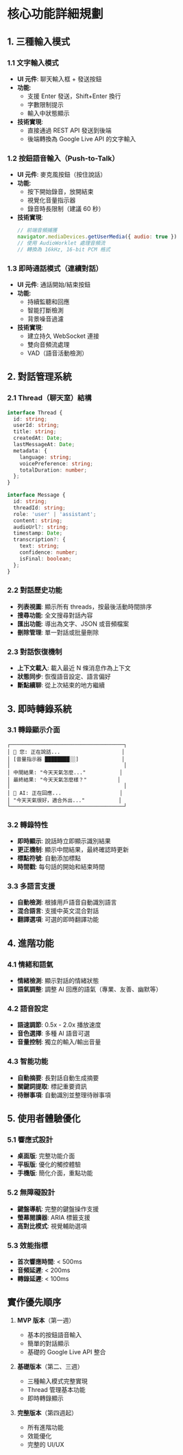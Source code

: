 # 核心功能詳細規劃

## 1. 三種輸入模式

### 1.1 文字輸入模式
- **UI 元件**: 聊天輸入框 + 發送按鈕
- **功能**:
  - 支援 Enter 發送，Shift+Enter 換行
  - 字數限制提示
  - 輸入中狀態顯示
- **技術實現**: 
  - 直接通過 REST API 發送到後端
  - 後端轉換為 Google Live API 的文字輸入

### 1.2 按鈕語音輸入（Push-to-Talk）
- **UI 元件**: 麥克風按鈕（按住說話）
- **功能**:
  - 按下開始錄音，放開結束
  - 視覺化音量指示器
  - 錄音時長限制（建議 60 秒）
- **技術實現**:
  ```javascript
  // 前端音頻捕獲
  navigator.mediaDevices.getUserMedia({ audio: true })
  // 使用 AudioWorklet 處理音頻流
  // 轉換為 16kHz, 16-bit PCM 格式
  ```

### 1.3 即時通話模式（連續對話）
- **UI 元件**: 通話開始/結束按鈕
- **功能**:
  - 持續監聽和回應
  - 智能打斷檢測
  - 背景噪音過濾
- **技術實現**:
  - 建立持久 WebSocket 連接
  - 雙向音頻流處理
  - VAD（語音活動檢測）

## 2. 對話管理系統

### 2.1 Thread（聊天室）結構
```typescript
interface Thread {
  id: string;
  userId: string;
  title: string;
  createdAt: Date;
  lastMessageAt: Date;
  metadata: {
    language: string;
    voicePreference: string;
    totalDuration: number;
  };
}

interface Message {
  id: string;
  threadId: string;
  role: 'user' | 'assistant';
  content: string;
  audioUrl?: string;
  timestamp: Date;
  transcription?: {
    text: string;
    confidence: number;
    isFinal: boolean;
  };
}
```

### 2.2 對話歷史功能
- **列表視圖**: 顯示所有 threads，按最後活動時間排序
- **搜尋功能**: 全文搜尋對話內容
- **匯出功能**: 導出為文字、JSON 或音頻檔案
- **刪除管理**: 單一對話或批量刪除

### 2.3 對話恢復機制
- **上下文載入**: 載入最近 N 條消息作為上下文
- **狀態同步**: 恢復語音設定、語言偏好
- **斷點續聊**: 從上次結束的地方繼續

## 3. 即時轉錄系統

### 3.1 轉錄顯示介面
```
┌─────────────────────────────────────┐
│ 👤 您: 正在說話...                    │
│ [音量指示器 ████████░░]              │
│                                     │
│ 中間結果: "今天天氣怎麼..."           │
│ 最終結果: "今天天氣怎麼樣？"          │
│                                     │
│ 🤖 AI: 正在回應...                   │
│ "今天天氣很好，適合外出..."           │
└─────────────────────────────────────┘
```

### 3.2 轉錄特性
- **即時顯示**: 說話時立即顯示識別結果
- **更正機制**: 顯示中間結果，最終確認時更新
- **標點符號**: 自動添加標點
- **時間戳**: 每句話的開始和結束時間

### 3.3 多語言支援
- **自動檢測**: 根據用戶語音自動識別語言
- **混合語言**: 支援中英文混合對話
- **翻譯選項**: 可選的即時翻譯功能

## 4. 進階功能

### 4.1 情緒和語氣
- **情緒檢測**: 顯示對話的情緒狀態
- **語氣調整**: 調整 AI 回應的語氣（專業、友善、幽默等）

### 4.2 語音設定
- **語速調節**: 0.5x - 2.0x 播放速度
- **音色選擇**: 多種 AI 語音可選
- **音量控制**: 獨立的輸入/輸出音量

### 4.3 智能功能
- **自動摘要**: 長對話自動生成摘要
- **關鍵詞提取**: 標記重要資訊
- **待辦事項**: 自動識別並整理待辦事項

## 5. 使用者體驗優化

### 5.1 響應式設計
- **桌面版**: 完整功能介面
- **平板版**: 優化的觸控體驗
- **手機版**: 簡化介面，重點功能

### 5.2 無障礙設計
- **鍵盤導航**: 完整的鍵盤操作支援
- **螢幕閱讀器**: ARIA 標籤支援
- **高對比模式**: 視覺輔助選項

### 5.3 效能指標
- **首次響應時間**: < 500ms
- **音頻延遲**: < 200ms
- **轉錄延遲**: < 100ms

## 實作優先順序

1. **MVP 版本**（第一週）
   - 基本的按鈕語音輸入
   - 簡單的對話顯示
   - 基礎的 Google Live API 整合

2. **基礎版本**（第二、三週）
   - 三種輸入模式完整實現
   - Thread 管理基本功能
   - 即時轉錄顯示

3. **完整版本**（第四週起）
   - 所有進階功能
   - 效能優化
   - 完整的 UI/UX